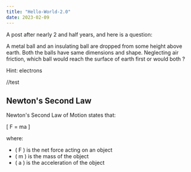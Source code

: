 ```yaml
---
title: "Hello-World-2.0"
date: 2023-02-09
---
```

A post after nearly 2 and half years, and here is a question:

A metal ball and an insulating ball are dropped from some height above earth. Both the balls have same dimensions and shape. Neglecting air friction, which ball would reach the surface of earth first or would both ?

Hint: electrons

//test

## Newton's Second Law

Newton's Second Law of Motion states that:

\[ F = ma \]

where:
- \( F \) is the net force acting on an object
- \( m \) is the mass of the object
- \( a \) is the acceleration of the object

